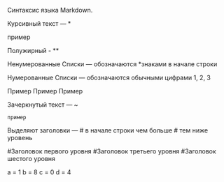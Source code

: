 Синтаксис языка Markdown.

Курсивный текст — *

пример

Полужирный - **

Ненумерованные Списки — обозначаются *знаками в начале строки

Нумерованные Списки — обозначаются обычными цифрами 1, 2, 3

Пример
Пример
Пример

Зачеркнутый текст — ~

`пример`

Выделяют заголовки — # в начале строки чем больше # тем ниже уровень

#Заголовок первого уровня
#Заголовок третьего уровня
#Заголовок шестого уровня

a = 1
b = 8
c = 0
d = 4